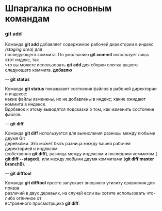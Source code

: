 # Шпаргалка по основным командам  
### **git add**  

Команда **git add** добавляет содержимое рабочей директории в индекс *(staging area)* для  
последующего коммита. По умолчанию **git commit** использует лишь этот индекс, так  
что вы можете использовать **git add** для сборки слепка вашего следующего коммита.
**добавлю**

-- **git status**

Команда **git status** показывает состояния файлов в рабочей директории и индексе:  
какие файлы изменены, но не добавлены в индекс; какие ожидают коммита в индексе.  
Вдобавок к этому выводятся подсказки о том, как изменить состояние файлов.  

-- **git diff**

Команда **git diff** используется для вычисления разницы между любыми двумя Git  
деревьями. Это может быть разница между вашей рабочей директорией и индексом  
(собственно **git diff**), разница между индексом и последним коммитом (  
**git diff --staged**), или между любыми двумя коммитами (**git diff master branchB**).

-- **git difftool**

Команда **git difftool** просто запускает внешнюю утилиту сравнения для показа  
различий в двух деревьях, на случай если вы хотите использовать что-либо отличное от  
встроенного просмотрщика **git diff**.
